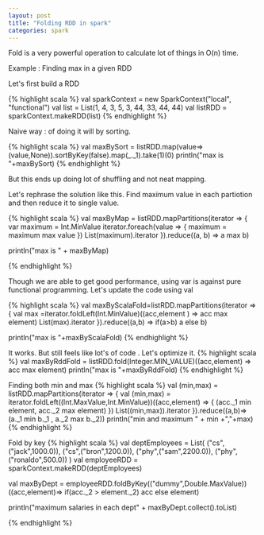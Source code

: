 ```yaml
---           
layout: post
title: "Folding RDD in spark"
categories: spark
---
```

Fold is a very powerful operation to calculate lot of things in O(n) time.

Example : Finding max in a given RDD

Let's first build a RDD

{% highlight scala %}
 val sparkContext = new SparkContext("local", "functional")
 val list = List(1, 4, 3, 5, 3, 44, 33, 44, 44)
 val listRDD = sparkContext.makeRDD(list)
{% endhighlight %}

Naive way : of doing it will by sorting. 

{% highlight scala %}
val maxBySort = listRDD.map(value=>(value,None)).sortByKey(false).map(_._1).take(1)(0)
 println("max is "+maxBySort)
{% endhighlight %}

But this ends up doing lot of shuffling and not neat mapping.

Let's rephrase the solution like this. Find maximum value in each partiotion and then reduce it to single value.

{% highlight scala %}
val maxByMap = listRDD.mapPartitions(iterator => {
      var maximum = Int.MinValue
      iterator.foreach(value => {
        maximum = maximum max value
      })
      List(maximum).iterator
    }).reduce((a, b) => a max b)

 println("max is " + maxByMap) 

{% endhighlight %}

Though we are able to get good performance, using var is against pure functional programming. Let's update the code using val

{% highlight scala %}
 val maxByScalaFold=listRDD.mapPartitions(iterator => {
      val max =iterator.foldLeft(Int.MinValue)((acc,element ) => acc max element)
      List(max).iterator
    }).reduce((a,b) => if(a>b) a else b)

println("max is "+maxByScalaFold)
{% endhighlight %}

It works. But still feels like lot's of code . Let's optimize it.
{% highlight scala %}
val maxByRddFold = listRDD.fold(Integer.MIN_VALUE)((acc,element) => acc max element)
println("max is "+maxByRddFold)
{% endhighlight %}

Finding both min and max
{% highlight scala %}
val (min,max) = listRDD.mapPartitions(iterator => {
      val (min,max) = iterator.foldLeft((Int.MaxValue,Int.MinValue))((acc,element) => {
        (acc._1 min element, acc._2 max element)
      })
      List((min,max)).iterator
    }).reduce((a,b)=> (a._1 min b._1 , a._2 max b._2))
 println("min and maximum " + min +","+max)
{% endhighlight %}

Fold by key
{% highlight scala %}
  val deptEmployees = List(
      ("cs",("jack",1000.0)),
      ("cs",("bron",1200.0)),
      ("phy",("sam",2200.0)),
      ("phy",("ronaldo",500.0))
    )
  val employeeRDD = sparkContext.makeRDD(deptEmployees)

  val maxByDept = employeeRDD.foldByKey(("dummy",Double.MaxValue))
  ((acc,element)=> if(acc._2 > element._2) acc else element)
  
  println("maximum salaries in each dept" + maxByDept.collect().toList)

{% endhighlight %}






